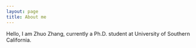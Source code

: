 ```yaml
---
layout: page
title: About me
---
```


Hello, I am Zhuo Zhang, currently a Ph.D. student at University of Southern California.  
